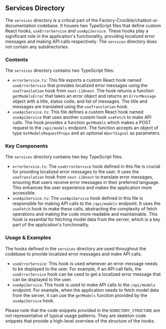 
## Services Directory

The `services` directory is a critical part of the Factory-Crucible/chatbot-ui-documentation codebase. It houses two TypeScript files that define custom React hooks, `useErrorService` and `useApiService`. These hooks play a significant role in the application's functionality, providing localized error messages and making API calls respectively. The `services` directory does not contain any subdirectories.

### Contents

The `services` directory contains two TypeScript files:

- `errorService.ts`: This file exports a custom React hook named `useErrorService` that provides localized error messages using the `useTranslation` hook from `next-i18next`. The hook returns a function `getModelsError` that takes an error object and returns an `ErrorMessage` object with a title, status code, and list of messages. The title and messages are translated using the `useTranslation` hook.
- `useApiService.ts`: This file defines a custom React hook named `useApiService` that uses another custom hook `useFetch` to make API calls. The hook provides a function `getModels` which makes a POST request to the `/api/models` endpoint. The function accepts an object of type `GetModelsRequestProps` and an optional `AbortSignal` as parameters.

### Key Components

The `services` directory contains two key TypeScript files:

- `errorService.ts`: The `useErrorService` hook defined in this file is crucial for providing localized error messages to the user. It uses the `useTranslation` hook from `next-i18next` to translate error messages, ensuring that users receive error messages in their preferred language. This enhances the user experience and makes the application more accessible.
- `useApiService.ts`: The `useApiService` hook defined in this file is responsible for making API calls to the `/api/models` endpoint. It uses the `useFetch` hook to make these calls, abstracting the complexity of fetch operations and making the code more readable and maintainable. This hook is essential for fetching model data from the server, which is a key part of the application's functionality.

### Usage & Examples

The hooks defined in the `services` directory are used throughout the codebase to provide localized error messages and make API calls.

- `useErrorService`: This hook is used whenever an error message needs to be displayed to the user. For example, if an API call fails, the `useErrorService` hook can be used to get a localized error message that can be displayed to the user.
- `useApiService`: This hook is used to make API calls to the `/api/models` endpoint. For example, when the application needs to fetch model data from the server, it can use the `getModels` function provided by the `useApiService` hook.

Please note that the code snippets provided in the `DIRECTORY_STRUCTURE` are not representative of typical usage patterns. They are skeleton code snippets that provide a high-level overview of the structure of the hooks.
